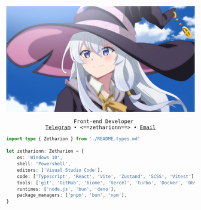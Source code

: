 <div align="center">

<img src="./assets/wallpaper.png" alt="it's anime wallpaper if u don't see it" />

<pre>
  Front-end Developer
<a href="https://t.me/zetharionn">Telegram</a> • <==zetharionn==> • <a href="mailto:zetharionn.work@gmail.com">Email</a>
</pre>

</div>

```typescript
import type { Zetharion } from './README.types.md'

let zetharionn: Zetharion = {
	os: 'Windows 10',
	shell: 'Powershell',
	editors: ['Visual Studio Code'],
	code: ['Typescript', 'React', 'Vite', 'Zustand', 'SCSS', 'Vitest'],
	tools: ['git', 'GitHub', 'biome', 'Vercel', 'turbo', 'Docker', 'Obsidian'],
	runtimes: ['node.js', 'bun', 'deno'],
	package_managers: ['pnpm', 'bun', 'npm'],
}
```

